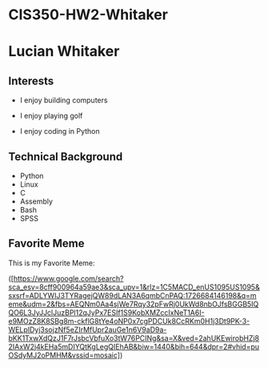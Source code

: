 # CIS350-HW2-Whitaker
# Lucian Whitaker
## Interests
* I enjoy building computers

* I enjoy playing golf

* I enjoy coding in Python
## Technical Background
* Python
* Linux
* C
* Assembly
* Bash
* SPSS

## Favorite Meme
This is my Favorite Meme:

([https://www.google.com/search?sca_esv=8cff900964a59ae3&sca_upv=1&rlz=1C5MACD_enUS1095US1095&sxsrf=ADLYWIJ3TYRagejQW89dLAN3A6qmbCnPAQ:1726684146198&q=meme&udm=2&fbs=AEQNm0Aa4sjWe7Rqy32pFwRj0UkWd8nbOJfsBGGB5IQQO6L3JyJJclJuzBPl12qJyPx7ESIf1S9KobXMZccIxNeT1A6I-e9MOzZ8K8SBg8m-ckflG8tYe4oNP0x7cgPDCUk8CcRKm0H1j3Dt9PK-3-WELpIDyj3sojzNf5eZIrMfUpr2auGe1n6V9aD9a-bKK1TxwXdQzJ1F7rJsbcVbfuXo3tW76PCINg&sa=X&ved=2ahUKEwirobHZj82IAxW2j4kEHa5mDIYQtKgLegQIEhAB&biw=1440&bih=644&dpr=2#vhid=puOSdyMJ2oPMHM&vssid=mosaic])
